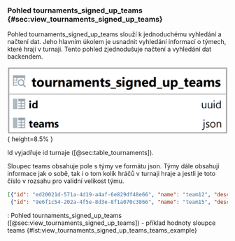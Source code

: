 
### Pohled tournaments_signed_up_teams {#sec:view_tournaments_signed_up_teams}

Pohled tournaments_signed_up_teams slouží k jednoduchému vyhledání a načtení dat.
Jeho hlavním úkolem je usnadnit vyhledání informací o týmech, které hrají v turnaji.
Tento pohled zjednodušuje načtení a vyhledání dat backendem.

![Pohled tournaments_signed_up_teams](../../../../pictures/databaze/views/tournaments_signed_up_teams.png){ height=8.5% }

Id vyjadřuje id turnaje ([@sec:table_tournaments]).

Sloupec teams obsahuje pole s týmy ve formátu json.
Týmy dále obsahují informace jak o sobě, tak i o tom kolik hráčů v turnaji hraje
a jestli je toto číslo v rozsahu pro validní velikost týmu.

```{.json .linenos}
[{"id": "ed20021d-571a-4d19-a4af-6e829df48e66", "name": "team12", "description": "team", "num_playing": 1, "valid_team_size": false},
 {"id": "9e6f1c54-202a-4f5e-8d3e-8f1a070c3866", "name": "team15", "description": "team", "num_playing": 4, "valid_team_size": true}]
```

: Pohled tournaments_signed_up_teams ([@sec:view_tournaments_signed_up_teams]) - příklad hodnoty sloupce teams {#lst:view_tournaments_signed_up_teams_teams_example}

